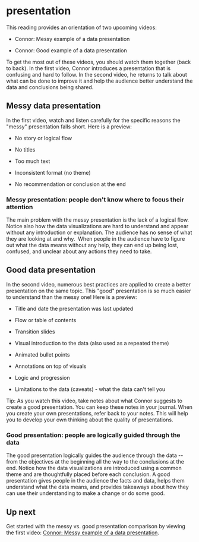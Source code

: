 presentation
============

This reading provides an orientation of two upcoming videos:

-   Connor: Messy example of a data presentation

-   Connor: Good example of a data presentation

To get the most out of these videos, you should watch them together (back to back). In the first video, Connor introduces a presentation that is confusing and hard to follow. In the second video, he returns to talk about what can be done to improve it and help the audience better understand the data and conclusions being shared.

Messy data presentation
-----------------------

In the first video, watch and listen carefully for the specific reasons the "messy" presentation falls short. Here is a preview:

-   No story or logical flow

-   No titles

-   Too much text

-   Inconsistent format (no theme)

-   No recommendation or conclusion at the end

### Messy presentation: people don't know where to focus their attention 

The main problem with the messy presentation is the lack of a logical flow. Notice also how the data visualizations are hard to understand and appear without any introduction or explanation. The audience has no sense of what they are looking at and why.  When people in the audience have to figure out what the data means without any help, they can end up being lost, confused, and unclear about any actions they need to take. 

Good data presentation
----------------------

In the second video, numerous best practices are applied to create a better presentation on the same topic. This "good" presentation is so much easier to understand than the messy one! Here is a preview:

-   Title and date the presentation was last updated

-   Flow or table of contents

-   Transition slides 

-   Visual introduction to the data (also used as a repeated theme)

-   Animated bullet points

-   Annotations on top of visuals

-   Logic and progression 

-   Limitations to the data (caveats) - what the data can't tell you

Tip: As you watch this video, take notes about what Connor suggests to create a good presentation. You can keep these notes in your journal. When you create your own presentations, refer back to your notes. This will help you to develop your own thinking about the quality of presentations.

### Good presentation: people are logically guided through the data

The good presentation logically guides the audience through the data -- from the objectives at the beginning all the way to the conclusions at the end. Notice how the data visualizations are introduced using a common theme and are thoughtfully placed before each conclusion. A good presentation gives people in the audience the facts and data, helps them understand what the data means, and provides takeaways about how they can use their understanding to make a change or do some good.

Up next
-------

Get started with the messy vs. good  presentation comparison by viewing the first video: [Connor: Messy example of a data presentation](https://www.coursera.org/learn/visualize-data/lecture/SYW63/connor-messy-example-of-a-data-presentation "Connor: Messy example of a data presentation").
